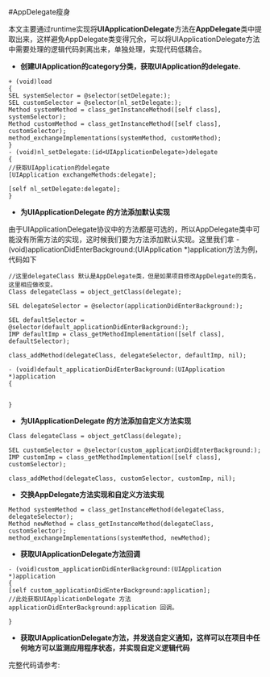 #AppDelegate瘦身

本文主要通过runtime实现将**UIApplicationDelegate**方法在**AppDelegate**类中提取出来，这样避免AppDelegate类变得冗余，可以将UIApplicationDelegate方法中需要处理的逻辑代码剥离出来，单独处理，实现代码低耦合。

- **创建UIApplication的category分类，获取UIApplication的delegate.**

```
+ (void)load
{
SEL systemSelector = @selector(setDelegate:);
SEL customSelector = @selector(nl_setDelegate:);
Method systemMethod = class_getInstanceMethod([self class], systemSelector);
Method customMethod = class_getInstanceMethod([self class], customSelector);
method_exchangeImplementations(systemMethod, customMethod);
}
- (void)nl_setDelegate:(id<UIApplicationDelegate>)delegate
{
//获取UIApplication的delegate
[UIApplication exchangeMethods:delegate];

[self nl_setDelegate:delegate];
}
```

- **为UIApplicationDelegate 的方法添加默认实现**

由于UIApplicationDelegate协议中的方法都是可选的，所以AppDelegate类中可能没有所需方法的实现，这时候我们要为方法添加默认实现。这里我们拿 -(void)applicationDidEnterBackground:(UIApplication *)application方法为例，代码如下

```
//这里delegateClass 默认是AppDelegate类，但是如果项目修改AppDelegate的类名，这里相应做改变。
Class delegateClass = object_getClass(delegate);

SEL delegateSelector = @selector(applicationDidEnterBackground:); 

SEL defaultSelector = @selector(default_applicationDidEnterBackground:);
IMP defaultImp = class_getMethodImplementation([self class], defaultSelector);

class_addMethod(delegateClass, delegateSelector, defaultImp, nil);

- (void)default_applicationDidEnterBackground:(UIApplication *)application
{


}
```

- **为UIApplicationDelegate 的方法添加自定义方法实现**

```
Class delegateClass = object_getClass(delegate); 

SEL customSelector = @selector(custom_applicationDidEnterBackground:);
IMP customImp = class_getMethodImplementation([self class], customSelector);

class_addMethod(delegateClass, customSelector, customImp, nil);

```

- **交换AppDelegate方法实现和自定义方法实现**

```
Method systemMethod = class_getInstanceMethod(delegateClass, delegateSelector);
Method newMethod = class_getInstanceMethod(delegateClass, customSelector);
method_exchangeImplementations(systemMethod, newMethod);

```

- **获取UIApplicationDelegate方法回调**

```
- (void)custom_applicationDidEnterBackground:(UIApplication *)application
{
[self custom_applicationDidEnterBackground:application];
//此处获取UIApplicationDelegate 方法 applicationDidEnterBackground:application 回调。

}
```
- **获取UIApplicationDelegate方法，并发送自定义通知，这样可以在项目中任何地方可以监测应用程序状态，并实现自定义逻辑代码**

完整代码请参考:





